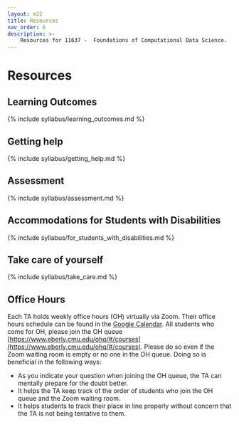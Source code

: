 ```yaml
---
layout: m22
title: Resources
nav_order: 6
description: >-
    Resources for 11637 -  Foundations of Computational Data Science.
---
```


# Resources

## Learning Outcomes

{% include syllabus/learning_outcomes.md %}

## Getting help

{% include syllabus/getting_help.md %}

## Assessment

{% include syllabus/assessment.md %}

## Accommodations for Students with Disabilities

{% include syllabus/for_students_with_disabilities.md %}

## Take care of yourself

{% include syllabus/take_care.md %}

## Office Hours

Each TA holds weekly office hours (OH) virtually via Zoom. Their office hours schedule can be found in the [Google Calendar](https://calendar.google.com/calendar/embed?src=c_rtohlf1capu05bn45raputolts%40group.calendar.google.com&ctz=America%2FNew_York). All students who come for OH, please join the OH queue [https://www.eberly.cmu.edu/ohq/#/courses](https://www.eberly.cmu.edu/ohq/#/courses). Please do so even if the Zoom waiting room is empty or no one in the OH queue. Doing so is beneficial in the following ways:
- As you indicate your question when joining the OH queue, the TA can mentally prepare for the doubt better.
- It helps the TA keep track of the order of students who join the OH queue and the Zoom waiting room.
- It helps students to track their place in line properly without concern that the TA is not being tentative to them.

